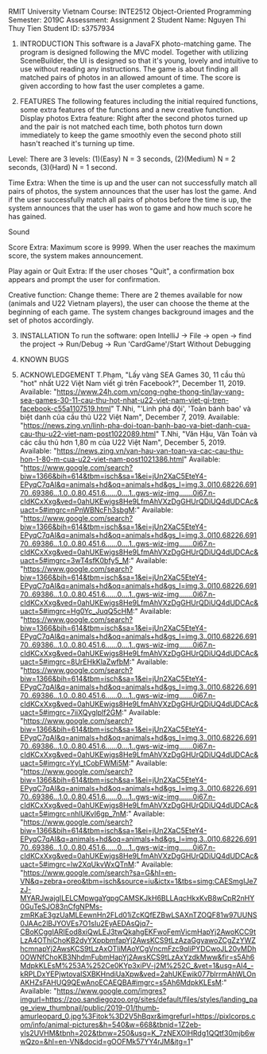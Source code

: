 RMIT University Vietnam
Course: INTE2512 Object-Oriented Programming
Semester: 2019C
Assessment: Assignment 2
Student Name: Nguyen Thi Thuy Tien
Student ID: s3757934

1. INTRODUCTION
This software is a JavaFX photo-matching game. The program is designed following the MVC model. Together with utilizing SceneBuilder, the UI is designed so that it's young, lovely and intuitive to use without reading any instructions. The game is about finding all matched pairs of photos in an allowed amount of time. The score is given according to how fast the user completes a game.

2. FEATURES
The following features including the initial required functions, some extra features of the functions and a new creative function.
Display photos
Extra feature: Right after the second photos turned up and the pair is not matched each time, both photos turn down immediately to keep the game smoothly even the second photo still hasn't reached it's turning up time.

Level: There are 3 levels: (1)(Easy) N = 3 seconds, (2)(Medium) N = 2 seconds, (3)(Hard) N = 1 second. 

Time
Extra: When the time is up and the user can not successfully match all pairs of photos, the system announces that the user has lost the game. And if the user successfully match all pairs of photos before the time is up, the system announces that the user has won to game and how much score he has gained.

Sound

Score
Extra: Maximum score is 9999. When the user reaches the maximum score, the system makes announcement.

Play again or Quit
Extra: If the user choses "Quit", a confirmation box appears and prompt the user for confirmation.

Creative function: Change theme: There are 2 themes available for now (animals and U22 Vietnam players), the user can choose the theme at the beginning of each game. The system changes background images and the set of photos accordingly.

3. INSTALLATION
To run the software: open IntelliJ -> File -> open -> find the project -> Run/Debug -> Run 'CardGame'/Start Without Debugging

4. KNOWN BUGS


5. ACKNOWLEDGEMENT
  T.Phạm, "Lấy vàng SEA Games 30, 11 cầu thủ "hot" nhất U22 Việt Nam viết gì trên Facebook?", December 11, 2019. Available: "https://www.24h.com.vn/cong-nghe-thong-tin/lay-vang-sea-games-30-11-cau-thu-hot-nhat-u22-viet-nam-viet-gi-tren-facebook-c55a1107519.html"
  T.Nhi, "'Linh phá đội', 'Toản bánh bao' và biệt danh của cầu thủ U22 Việt Nam", December 7, 2019. Available: "https://news.zing.vn/linh-pha-doi-toan-banh-bao-va-biet-danh-cua-cau-thu-u22-viet-nam-post1022089.html"
  T.Nhi, "Văn Hậu, Văn Toản và các cầu thủ hơn 1,80 m của U22 Việt Nam", December 5, 2019. Available: "https://news.zing.vn/van-hau-van-toan-va-cac-cau-thu-hon-1-80-m-cua-u22-viet-nam-post1021386.html"
  Available: "https://www.google.com/search?biw=1366&bih=614&tbm=isch&sa=1&ei=jUn2XaC5EteY4-EPyqC7qAI&q=animals+hd&oq=animals+hd&gs_l=img.3..0l10.68226.69170..69386...1.0..0.80.451.6......0....1..gws-wiz-img.......0i67.n-cIdKCxXxg&ved=0ahUKEwjgs8He9LfmAhVXzDgGHUrQDiUQ4dUDCAc&uact=5#imgrc=nPnWBNcFh3sbgM:"
  Available: "https://www.google.com/search?biw=1366&bih=614&tbm=isch&sa=1&ei=jUn2XaC5EteY4-EPyqC7qAI&q=animals+hd&oq=animals+hd&gs_l=img.3..0l10.68226.69170..69386...1.0..0.80.451.6......0....1..gws-wiz-img.......0i67.n-cIdKCxXxg&ved=0ahUKEwjgs8He9LfmAhVXzDgGHUrQDiUQ4dUDCAc&uact=5#imgrc=3wT4sfK0bfy5_M:"
  Available:  "https://www.google.com/search?biw=1366&bih=614&tbm=isch&sa=1&ei=jUn2XaC5EteY4-EPyqC7qAI&q=animals+hd&oq=animals+hd&gs_l=img.3..0l10.68226.69170..69386...1.0..0.80.451.6......0....1..gws-wiz-img.......0i67.n-cIdKCxXxg&ved=0ahUKEwjgs8He9LfmAhVXzDgGHUrQDiUQ4dUDCAc&uact=5#imgrc=Hg0Yc_JuqQ5cHM:"
  Available: "https://www.google.com/search?biw=1366&bih=614&tbm=isch&sa=1&ei=jUn2XaC5EteY4-EPyqC7qAI&q=animals+hd&oq=animals+hd&gs_l=img.3..0l10.68226.69170..69386...1.0..0.80.451.6......0....1..gws-wiz-img.......0i67.n-cIdKCxXxg&ved=0ahUKEwjgs8He9LfmAhVXzDgGHUrQDiUQ4dUDCAc&uact=5#imgrc=8UrEHkKlaZwfbM:"
  Available: "https://www.google.com/search?biw=1366&bih=614&tbm=isch&sa=1&ei=jUn2XaC5EteY4-EPyqC7qAI&q=animals+hd&oq=animals+hd&gs_l=img.3..0l10.68226.69170..69386...1.0..0.80.451.6......0....1..gws-wiz-img.......0i67.n-cIdKCxXxg&ved=0ahUKEwjgs8He9LfmAhVXzDgGHUrQDiUQ4dUDCAc&uact=5#imgrc=7iiXQyglplf2GM:"
  Available: "https://www.google.com/search?biw=1366&bih=614&tbm=isch&sa=1&ei=jUn2XaC5EteY4-EPyqC7qAI&q=animals+hd&oq=animals+hd&gs_l=img.3..0l10.68226.69170..69386...1.0..0.80.451.6......0....1..gws-wiz-img.......0i67.n-cIdKCxXxg&ved=0ahUKEwjgs8He9LfmAhVXzDgGHUrQDiUQ4dUDCAc&uact=5#imgrc=Yyl_tCobFWMi5M:"
  Available: "https://www.google.com/search?biw=1366&bih=614&tbm=isch&sa=1&ei=jUn2XaC5EteY4-EPyqC7qAI&q=animals+hd&oq=animals+hd&gs_l=img.3..0l10.68226.69170..69386...1.0..0.80.451.6......0....1..gws-wiz-img.......0i67.n-cIdKCxXxg&ved=0ahUKEwjgs8He9LfmAhVXzDgGHUrQDiUQ4dUDCAc&uact=5#imgrc=nhIUKvI6gp_7nM:"
  Available: "https://www.google.com/search?biw=1366&bih=614&tbm=isch&sa=1&ei=jUn2XaC5EteY4-EPyqC7qAI&q=animals+hd&oq=animals+hd&gs_l=img.3..0l10.68226.69170..69386...1.0..0.80.451.6......0....1..gws-wiz-img.......0i67.n-cIdKCxXxg&ved=0ahUKEwjgs8He9LfmAhVXzDgGHUrQDiUQ4dUDCAc&uact=5#imgrc=lw2XqUkvWxQTnM:"
  Available: "https://www.google.com/search?sa=G&hl=en-VN&q=zebra+oreo&tbm=isch&source=iu&ictx=1&tbs=simg:CAESmgIJe7zJ-MYARJwajgILELCMpwgaYgpgCAMSKJkH6BLLAqcHkxKvB8wCpR2nHY0GuTeSJO83nCfgNPMs-zmRKaE3gzUaMLEewnHn2FLd01iZcKQfEZBwLSAXnTZOQF81w97UUNS0JAAc2lBJYOVEs7O1sIu2EyAEDAsQjq7-CBoKCggIARIEod8xiQwLEJ3twQkahgEKFwoFemVicmHapYj2AwoKCC9tLzA4OThiChoKB2dyYXppbmfapYj2AwsKCS9tLzAzaGgyawoZCgZzYWZhcmnapYj2AwsKCS9tLzAxOTliMAoYCgVncmFzc9qliPYDCwoJL20vMDh0OWNfChoKB3NhdmFubmHapYj2AwsKCS9tLzAxYzdkMww&fir=s5Ah6MdpkKLEsM%253A%252Ce0KYp3xiPV-j2M%252C_&vet=1&usg=AI4_-kRPLDxYEPjwtovaISXBKHndiUaXpw&ved=2ahUKEwik077blrrmAhWLOnAKHZsFAHUQ9QEwAnoECAEQBA#imgrc=s5Ah6MdpkKLEsM:"
  Available: "https://www.google.com/imgres?imgurl=https://zoo.sandiegozoo.org/sites/default/files/styles/landing_page_view_thumbnail/public/2019-01/thumb-amurleopard_0.jpg%3Fitok%3D2V5hBqxr&imgrefurl=https://pixlcorps.com/info/animal-pictures&h=540&w=668&tbnid=1Z2eb-yIs2UVHM&tbnh=202&tbnw=250&usg=K_7zNEXOlHRdg1QQtf30mjb6wwQzo=&hl=en-VN&docid=gOOFMk57YY4rJM&itg=1"


